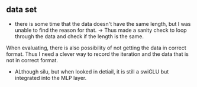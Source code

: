 ## data set 
- there is some time that the data doesn't have the same length, but I was unable to find the reason for that. -> Thus made a sanity check to loop through the data and check if the length is the same.

When evaluating, there is also possibility of not getting the data in correct format. Thus I need a clever way to record the iteration and the data that is not in correct format.

- ALthough silu, but when looked in detiail, it is still a swiGLU but integrated into the MLP layer.